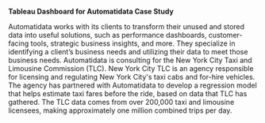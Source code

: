**Tableau Dashboard for Automatidata Case Study**

Automatidata works with its clients to transform their unused and stored data into useful
solutions, such as performance dashboards, customer-facing tools, strategic business insights,
and more. They specialize in identifying a client’s business needs and utilizing their data to
meet those business needs.
Automatidata is consulting for the New York City Taxi and Limousine Commission (TLC).
New York City TLC is an agency responsible for licensing and regulating New York City's
taxi cabs and for-hire vehicles. The agency has partnered with Automatidata to develop a
regression model that helps estimate taxi fares before the ride, based on data that TLC has
gathered. The TLC data comes from over 200,000 taxi and limousine licensees, making
approximately one million combined trips per day.

